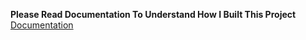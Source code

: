 **Please Read Documentation To Understand How I Built This Project** <br>
[Documentation](Documentation.pdf)
